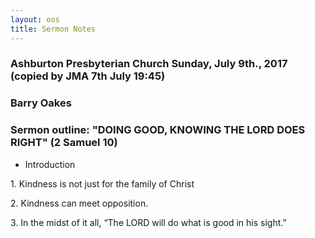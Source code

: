 ```yaml
---
layout: oos
title: Sermon Notes
---
```

### Ashburton Presbyterian Church Sunday, July 9th., 2017 (copied by JMA 7th July 19:45)

### Barry Oakes

### Sermon outline: "DOING GOOD, KNOWING THE LORD DOES RIGHT" (2 Samuel 10)

* Introduction

1\. Kindness is not just for the family of Christ

2\. Kindness can meet opposition.

3\. In the midst of it all, “The LORD will do what is good in his sight.”
